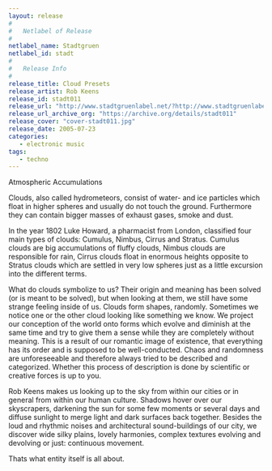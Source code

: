 ```yaml
---
layout: release
#
#   Netlabel of Release
#
netlabel_name: Stadtgruen
netlabel_id: stadt
#
#   Release Info
#
release_title: Cloud Presets
release_artist: Rob Keens
release_id: stadt011
release_url: "http://www.stadtgruenlabel.net/?http://www.stadtgruenlabel.net/index.php?locator=releases&id=21"
release_url_archive_org: "https://archive.org/details/stadt011"
release_cover: "cover-stadt011.jpg"
release_date: 2005-07-23
categories:
   - electronic music
tags:
   - techno
---
```

Atmospheric Accumulations

Clouds, also called hydrometeors, consist of water- and ice particles which float in higher spheres and usually do not touch the ground. Furthermore they can contain bigger masses of exhaust gases, smoke and dust.

In the year 1802 Luke Howard, a pharmacist from London, classified four main types of clouds: Cumulus, Nimbus, Cirrus and Stratus. Cumulus clouds are big accumulations of fluffy clouds, Nimbus clouds are responsible for rain, Cirrus clouds float in enormous heights opposite to Stratus clouds which are settled in very low spheres  just as a little excursion into the different terms.

What do clouds symbolize to us? Their origin and meaning has been solved (or is meant to be solved), but when looking at them, we still have some strange feeling inside of us. Clouds form shapes, randomly. Sometimes we notice one or the other cloud looking like something we know. We project our conception of the world onto forms which evolve and diminish at the same time and try to give them a sense while they are completely without meaning. This is a result of our romantic image of existence, that everything has its order and is supposed to be well-conducted. Chaos and randomness are unforeseeable and therefore always tried to be described and categorized. Whether this process of description is done by scientific or creative forces is up to you.

Rob Keens makes us looking up to the sky from within our cities or in general from within our human culture. Shadows hover over our skyscrapers, darkening the sun for some few moments or several days and diffuse sunlight to merge light and dark surfaces back together. Besides the loud and rhythmic noises and architectural sound-buildings of our city, we discover wide silky plains, lovely harmonies, complex textures evolving and devolving  or just: continuous movement.

Thats what entity itself is all about.